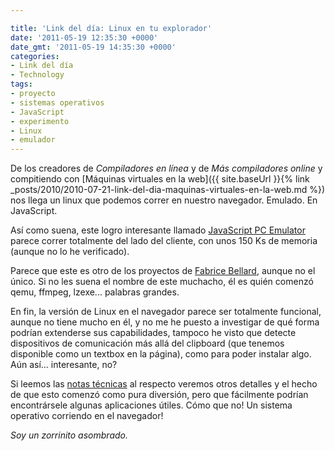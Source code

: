 ```yaml
---

title: 'Link del día: Linux en tu explorador'
date: '2011-05-19 12:35:30 +0000'
date_gmt: '2011-05-19 14:35:30 +0000'
categories:
- Link del día
- Technology
tags:
- proyecto
- sistemas operativos
- JavaScript
- experimento
- Linux
- emulador
---
```


De los creadores de _Compiladores en línea_ y de _Más compiladores online_ y compitiendo con [Máquinas virtuales en la web]({{ site.baseUrl }}{% link _posts/2010/2010-07-21-link-del-dia-maquinas-virtuales-en-la-web.md %}) nos llega un linux que podemos correr en nuestro navegador. Emulado. En JavaScript.

Así como suena, este logro interesante llamado [JavaScript PC Emulator](http://bellard.org/jslinux/) parece correr totalmente del lado del cliente, con unos 150 Ks de memoria (aunque no lo he verificado).

Parece que este es otro de los proyectos de [Fabrice Bellard](http://bellard.org/), aunque no el único. Si no les suena el nombre de este muchacho, él es quién comenzó qemu, ffmpeg, lzexe... palabras grandes.

En fin, la versión de Linux en el navegador parece ser totalmente funcional, aunque no tiene mucho en él, y no me he puesto a investigar de qué forma podrían extenderse sus capabilidades, tampoco he visto que detecte dispositivos de comunicación más allá del clipboard (que tenemos disponible como un textbox en la página), como para poder instalar algo. Aún así... interesante, no?

Si leemos las [notas técnicas](http://bellard.org/jslinux/tech.html) al respecto veremos otros detalles y el hecho de que esto comenzó como pura diversión, pero que fácilmente podrían encontrársele algunas aplicaciones útiles. Cómo que no! Un sistema operativo corriendo en el navegador!

_Soy un zorrinito asombrado._
